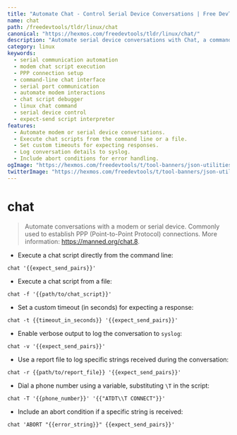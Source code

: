 ```yaml
---
title: "Automate Chat - Control Serial Device Conversations | Free DevTools"
name: chat
path: /freedevtools/tldr/linux/chat
canonical: "https://hexmos.com/freedevtools/tldr/linux/chat/"
description: "Automate serial device conversations with Chat, a command-line tool for scripting interactions. Establish PPP connections and manage modems easily. Free online tool, no registration required."
category: linux
keywords:
  - serial communication automation
  - modem chat script execution
  - PPP connection setup
  - command-line chat interface
  - serial port communication
  - automate modem interactions
  - chat script debugger
  - linux chat command
  - serial device control
  - expect-send script interpreter
features:
  - Automate modem or serial device conversations.
  - Execute chat scripts from the command line or a file.
  - Set custom timeouts for expecting responses.
  - Log conversation details to syslog.
  - Include abort conditions for error handling.
ogImage: "https://hexmos.com/freedevtools/t/tool-banners/json-utilities-banner.png"
twitterImage: "https://hexmos.com/freedevtools/t/tool-banners/json-utilities-banner.png"
---
```


# chat

> Automate conversations with a modem or serial device.
> Commonly used to establish PPP (Point-to-Point Protocol) connections.
> More information: <https://manned.org/chat.8>.

- Execute a chat script directly from the command line:

`chat '{{expect_send_pairs}}'`

- Execute a chat script from a file:

`chat -f '{{path/to/chat_script}}'`

- Set a custom timeout (in seconds) for expecting a response:

`chat -t {{timeout_in_seconds}} '{{expect_send_pairs}}'`

- Enable verbose output to log the conversation to `syslog`:

`chat -v '{{expect_send_pairs}}'`

- Use a report file to log specific strings received during the conversation:

`chat -r {{path/to/report_file}} '{{expect_send_pairs}}'`

- Dial a phone number using a variable, substituting `\T` in the script:

`chat -T '{{phone_number}}' '{{"ATDT\\T CONNECT"}}'`

- Include an abort condition if a specific string is received:

`chat 'ABORT "{{error_string}}" {{expect_send_pairs}}'`

